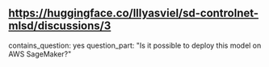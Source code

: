 ## https://huggingface.co/lllyasviel/sd-controlnet-mlsd/discussions/3

contains_question: yes
question_part: "Is it possible to deploy this model on AWS SageMaker?"